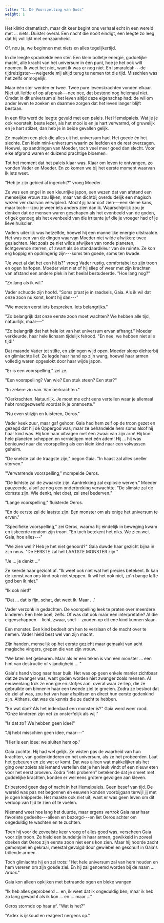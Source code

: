 ```yaml
---
title: "1. De Voorspelling van Guds"
weight: 1
---
```


Het klinkt dramatisch, maar dit keer begint ons verhaal echt in een wereld met ... niets. Duister overal. Een nacht die nooit eindigt, een leegte zo leeg dat hij vol lijkt met eenzaamheid. 

Of, nou ja, we beginnen met niets en alles tegelijkertijd.

In die leegte sprankelde een ster. Een klein bolletje energie, goddelijke macht, alle kracht van het universum in één punt, hoe je het ook wilt noemen. Ik weet het niet, want ik was er nog niet. En Ismaraldah---de tijdreizigster---weigerde mij altijd terug te nemen tot die tijd. Misschien was het zelfs onmogelijk.

Maar één ster werden er twee. Twee pure levenskrachten vonden elkaar. Niet uit liefde of op afspraak---nee nee, dat bestond nog helemaal niet. Omdat in dit universum al het leven altijd deze eigenschap had: de wil om ander leven te zoeken en daarmee zorgen dat het leven langer blijft bestaan.

In een flits werd de leegte gevuld met een paleis. Het Hemelpaleis. Wat je je ook voorstelt, beste lezer, als het mooi is en je hart verwarmd, of gruwelijk en je hart stilzet, dan heb je in beide gevallen gelijk. 

Ze maakten een plek die alles uit het universum had. Het goede én het slechte. Een klein mini-universum waarin ze leefden en de rest overzagen. Hoewel, op aandringen van Moeder, toch veel meer goed dan slecht. Voor elke afgrond waren er duizend prachtige bloemen.

Tot het moment dat het paleis klaar was. Klaar om leven te ontvangen, zo vonden Vader en Moeder. En zo komen we bij het eerste moment waarvan ik iets weet.

"Heb je zijn gebied al ingericht?" vroeg Moeder. 

Ze was een engel in een kleurrijke japon, een wezen dat van afstand een menselijke vrouw zou lijken, maar van dichtbij overduidelijk een magisch wezen ver daarvan verwijderd. Mocht jij haar ooit zien---een kleine kans, maar toch---zou je weer iets anders zien dan ik. Waarschijnlijk zou je denken dat de mensen waren geschapen als het evenbeeld van de goden, of gek genoeg als het evenbeeld van die irritante juf die je vroeger had of je lieve huisdier.

Vaders uiterlijk was hetzelfde, hoewel hij een mannelijke energie uitstraalde. Het was een van de dingen waarvan Moeder niet wilde afwijken: twee geslachten. Net zoals ze niet wilde afwijken van ronde planeten, lichtgevende sterren, of zwart als de standaardkleur van de ruimte. Ze kon erg koppig en opdringerig zijn---soms ten goede, soms ten kwade.

"Je weet al dat het een hij is?" vroeg Vader rustig, comfortabel op zijn troon en ogen halfopen. Moeder wist niet of hij sliep of weer met zijn krachten van afstand een andere plek in het heelal bestudeerde. "Hoe lang nog?"

"Zo lang als ik wil."

Vader schudde zijn hoofd. "Soms praat je in raadsels, Gaia. Als ik wil dat onze zoon nu komt, komt hij dan---"

"We moeten eerst iets bespreken. Iets belangrijks."

"Zo belangrijk dat onze eerste zoon moet wachten? We hebben alle tijd, natuurlijk, maar---"

"Zo belangrijk dat het hele lot van het universum ervan afhangt." Moeder verkleurde, haar hele lichaam tijdelijk felrood. "En nee, we hebben niet alle tijd!"

Dat maande Vader tot stilte, en zijn ogen wijd open. Moeder sloop dichterbij en glimlachte lief. Ze legde haar hand op zijn wang, hoewel haar armen volledig waren opgeslokt door haar wijde japon.

"Er is een voorspelling," zei ze.

"Een voorspelling? Van wie? Een stuk steen? Een ster?"

"In zekere zin van. Van oerkrachten."

"Oerkrachten. Natuurlijk. Je moet me echt eens vertellen waar je allemaal hebt rondgezweefd voordat ik je ontmoette."

"Nu even stilzijn en luisteren, Oeros." 

Vader keek zuur, maar gaf gehoor. Gaia had hem zelf op de troon gezet en gezegd dat hij dé Oppergod was, maar ze behandelde hem soms alsof hij haar kind was. Hij kon haar uitvagen met één zwaai van zijn arm! Hij kon hele planeten scheppen en vernietigen met één adem! Hij ... hij was benieuwd naar die voorspelling als een klein kind naar een volwassen geheim.

"De snelste zal de traagste zijn," begon Gaia. "In haast zal alles sneller sterven."

"Verwarrende voorspelling," mompelde Oeros.

"De lichtste zal de zwaarste zijn. Aantrekking zal explosie werven." Moeder pauzeerde, alsof ze nog een onderbreking verwachtte. "De slimste zal de domste zijn. Wie denkt, niet doet, zal snel bederven."

"Lange voorspelling," fluisterde Oeros.

"En de eerste zal de laatste zijn. Een monster om als enige het universum te erven."

"Specifieke voorspelling," zei Oeros, waarna hij eindelijk in beweging kwam en ijsbeerde rondom zijn troon. "En toch betekent het niks. We zien wel, Gaia, hoe alles---"

"We zien wel!? Heb je het niet gehoord?" Gaia duwde haar gezicht bijna in zijn neus. "De EERSTE zal het LAATSTE MONSTER zijn."

"Je ... je denkt ..."

Ze keerde haar gezicht af. "Ik weet ook niet wat het precies betekent. Ik kan de komst van ons kind ook niet stoppen. Ik wil het ook niet, zo'n bange laffe god ben ik niet."

"Ik ook niet!"

"Dat ... dat is fijn, schat, dat weet ik. Maar ..."

Vader verzonk in gedachten. De voorspelling leek te praten over meerdere kinderen. Een hele boel, zelfs. Of was dat ook maar een interpretatie? Al die eigenschappen---licht, zwaar, snel---zouden op dit ene kind kunnen slaan. 

Een monster. Een kind bedoelt om hen te verslaan of de macht over te nemen. Vader hield best wel van zijn macht.

Zijn handen, menselijk op het eerste gezicht maar gemaakt van acht magische vingers, grepen die van zijn vrouw.

"We laten het gebeuren. Maar als er een teken is van een monster ... een hint van destructie of vijandigheid ... "

Gaia's hand vloog naar haar buik. Het was op geen enkele manier zichtbaar dat ze zwanger was, want goden worden niet zwanger zoals mensen. Al eeuwenlang trok ze energie en stofjes aan, overal waar ze liep, die ze gebruikte om binnenin haar een tweede ziel te groeien. Zodra ze besloot dat de ziel af was, zou het van haar afsplitsen en direct hun eerste godenkind zijn. Althans, dat was de kennis die ze dacht te hebben. 

"En wat dan? Als het inderdaad een monster is?" Gaia werd weer rood. "Onze kinderen zijn net zo onsterfelijk als wij."

"Is dat zo? We hebben geen idee!"

"Jij hebt misschien geen idee, maar---"

"Hier is een idee: we sluiten hem op."

Gaia zuchtte. Hij had wel gelijk. Ze wisten pas de waarheid van hun krachten, van godenkinderen en het universum, als ze het probeerden. Laat het gebeuren en zie wat er komt. Dat was alleen wat makkelijker als het ging over zoiets als iemand vertellen dat je hen leuk vindt of een nieuw eten voor het eerst proeven. Zodra "iets proberen" betekende dat je smeet met goddelijke krachten, konden er wel eens grotere gevolgen aan kleven. 

Er bestond geen dag of nacht in het Hemelpaleis. Geen besef van tijd. De wereld was pas net begonnen en eeuwen konden voorbijgaan terwijl jij met je ogen knipperde. Het maakte ook niet uit, want er was geen leven om dit verloop van tijd te zien of te voelen.

Niemand weet hoe lang het duurde, maar ergens vertrok Gaia naar haar favoriete gedeelte---alleen en bezorgd---en liet Oeros achter om ongeduldig te wachten en te zuchten.

Toen hij voor de zoveelste keer vroeg of alles goed was, verscheen Gaia voor zijn troon. Ze hield een bundeltje in haar armen, gewikkeld in zoveel doeken dat Oeros zijn eerste zoon niet eens kon zien. Maar hij hoorde zacht gemompel en gekraai, meestal gevolgd door gewiebel en geschuif in Gaia's trillende armen.

Toch glimlachte hij en zei trots: "Het hele universum zal van hem houden en hem vereren om zijn goede ziel. En hij zal genoemd worden bij de naam ... _Ardex_."

Gaia kon alleen opkijken met betraande ogen en bleke wangen.

"Ik heb alles geprobeerd ... en, ik weet dat ik ongeduldig ben, maar ik heb zo lang gewacht als ik kon ... en ... maar ..."

Oeros stormde op haar af. "Wat is het?"

"Ardex is ijskoud en reageert nergens op."

